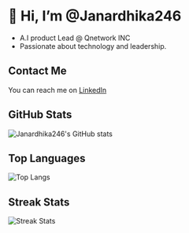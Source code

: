 # 👋 Hi, I’m @Janardhika246

- A.I product Lead @ Qnetwork INC
- Passionate about technology and leadership.

## Contact Me
You can reach me on [LinkedIn](https://www.linkedin.com/in/jude-sajith/)

## GitHub Stats
![Janardhika246's GitHub stats](https://github-readme-stats.vercel.app/api?username=Janardhika246&count_private=true&show_icons=true&theme=radical)

## Top Languages
![Top Langs](https://github-readme-stats.vercel.app/api/top-langs/?username=Janardhika246&count_private=true&theme=radical)

## Streak Stats
![Streak Stats](https://github-readme-streak-stats.herokuapp.com/?user=Janardhika246&theme=radical)



<!---
Janardhika246/Janardhika246 is a ✨ special ✨ repository because its `README.md` (this file) appears on your GitHub profile.
You can click the Preview link to take a look at your changes.
--->
